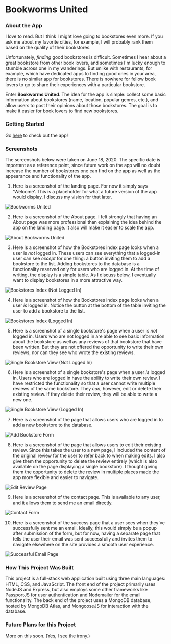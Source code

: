 # Bookworms United

### About the App

I love to read. But I think I might love going to bookstores even more. If you ask me about my favorite cities, for example, I will probably rank them based on the quality of their bookstores. 

Unfortunately, *finding* good bookstores is difficult. Sometimes I hear about a great bookstore from other book lovers, and sometimes I'm lucky enough to stumble across one in my wanderings. But unlike with restaurants, for example, which have dedicated apps to finding good ones in your area, there is no similar app for bookstores. There is nowhere for fellow book lovers to go to share their experiences with a particular bookstore.

Enter **Bookworms United**. The idea for the app is simple: collect some basic information about bookstores (name, location, popular genres, etc.), and allow users to post their opinions about those bookstores. The goal is to make it easier for book lovers to find new bookstores.

### Getting Started

Go [here](https://bookworms-united.herokuapp.com/) to check out the app!

### Screenshots

The screenshots below were taken on June 18, 2020. The specific date is important as a reference point, since future work on the app will no doubt increase the number of bookstores one can find on the app as well as the appearance and functionality of the app.

1. Here is a screenshot of the landing page. For now it simply says 'Welcome'. This is a placeholder for what a future version of the app would display. I discuss my vision for that later.

![Bookworms United](https://i.imgur.com/waB16m0.jpg)

2. Here is a screenshot of the About page. I felt strongly that having an About page was more professional than explaining the idea behind the app on the landing page. It also will make it easier to scale the app.

![About Bookworms United](https://i.imgur.com/josKmsT.jpg)

3. Here is a screenshot of how the Bookstores index page looks when a user is *not* logged in. These users can see everything that a logged-in user can see *except* for one thing: a button inviting them to add a bookstore to the list. Adding bookstores to the database is a functionality reserved only for users who are logged in. At the time of writing, the display is a simple table. As I discuss below, I eventually want to display bookstores in a more attractive way.

![Bookstores Index (Not Logged In)](https://i.imgur.com/yGMdsG5.jpg)

4. Here is a screenshot of how the Bookstores index page looks when a user *is* logged in. Notice the button at the bottom of the table inviting the user to add a bookstore to the list.

![Bookstores Index (Logged In)](https://i.imgur.com/7Z9FyEC.jpg)

5. Here is a screenshot of a single bookstore's page when a user is *not* logged in. Users who are not logged in are able to see basic information about the bookstore as well as any reviews of that bookstore that have been written. But they are not offered the opportunity to write their own reviews, nor can they see who wrote the existing reviews.

![Single Bookstore View (Not Logged In)](https://i.imgur.com/QasmcnW.jpg)

6. Here is a screenshot of a single bookstore's page when a user *is* logged in. Users who are logged in have the ability to write their own review. I have restricted the functionality so that a user cannot write multiple reviews of the same bookstore. They *can*, however, edit or delete their existing review. If they delete their review, they will be able to write a new one.

![Single Bookstore View (Logged In)](https://i.imgur.com/TGqzT96.jpg)

7. Here is a screenshot of the page that allows users who are logged in to add a new bookstore to the database.

![Add Bookstore Form](https://i.imgur.com/oB04SX6.jpg)

8. Here is a screenshot of the page that allows users to edit their existing review. Since this takes the user to a new page, I included the content of the original review for the user to refer back to when making edits. I also give them the opportunity to delete the review entirely (which is also available on the page displaying a single bookstore). I thought giving them the opportunity to delete the review in multiple places made the app more flexible and easier to navigate.

![Edit Review Page](https://i.imgur.com/ycpe9r2.jpg)

9. Here is a screenshot of the contact page. This is available to any user, and it allows them to send me an email directly.

![Contact Form](https://i.imgur.com/DCrbDMW.jpg)

10. Here is a screenshot of the success page that a user sees when they've successfully sent me an email. Ideally, this would simply be a popup after submission of the form, but for now, having a separate page that tells the user their email was sent successfully and invites them to navigate elsewhere on the site provides a smooth user experience.

![Successful Email Page](https://i.imgur.com/HdN07Jo.jpg)

### How This Project Was Built

This project is a full-stack web application built using three main languages: HTML, CSS, and JavaScript. The front end of the project primarily uses NodeJS and Express, but also employs some other frameworks like PassportJS for user authentication and Nodemailer for the email functionality. The back end of the project uses a MongoDB database, hosted by MongoDB Atlas, and MongooseJS for interaction with the database.

### Future Plans for this Project

More on this soon. (Yes, I see the irony.)